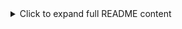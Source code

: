 <details>
<summary>Click to expand full README content</summary># Scalable Job Importer with Queue Processing & History Tracking

This project implements a scalable system to import job feeds from external APIs, process them using a Redis-based queue system (BullMQ), store them in MongoDB, and log the import history for tracking purposes. It includes a backend (Node.js + Express) and a frontend (Next.js) for administrative UI.

## Features

### Backend Features

#### Job API Integration:
- Parses XML job feeds into JSON.
- Imports jobs from multiple external APIs and handles insertion/updating into MongoDB.
- Scheduled hourly imports using a cron job.

#### Queue-Based Processing:
- Uses Redis and BullMQ for background processing.
- Workers process jobs with configurable concurrency.
- Handles failed jobs (e.g., invalid data or DB errors).

#### Import History Tracking:
- Logs import statistics such as `totalFetched`, `newJobs`, `updatedJobs`, `failedJobs`, etc.
- Tracks each API feed separately for clear monitoring.

### Frontend Features

#### Admin Dashboard:
- Displays job import logs for tracking.
- Provides insights into total jobs fetched, new/updated counts, and failure reasons.

#### Designed with Next.js:
- Fast, scalable, and optimized React-based framework.

## Technologies Used

**Backend:** Node.js, Express.js, BullMQ, Redis, Mongoose, MongoDB, Cron Jobs  
**Frontend:** Next.js (React Framework)  
**Queue Manager:** Redis (Using BullMQ)

## Project Structure

/client
    /components        # React components for Admin UI
    /pages             # Routes for the Admin Dashboard
    /utils             # Utility functions
/server
    /controllers       # API controllers
    /services          # Business logic services
    /workers           # Queue worker processes
    /models            # MongoDB schemas
    /routes            # HTTP API routes
    /config            # Application configuration
    /helpers           # Helper utilities (e.g., XML parsing)
/docs
README.md             # Project setup and usage

client
┣ 📂 components
┃ ┗ React components for Admin UI
┣ 📂 pages
┃ ┗ Routes for the Admin Dashboard
┣ 📂 utils
┃ ┗ Utility functions
📦 server
┣ 📂 controllers
┃ ┗ API controllers
┣ 📂 services
┃ ┗ Business logic services
┣ 📂 workers
┃ ┗ Queue worker processes
┣ 📂 models
┃ ┗ MongoDB schemas
┣ 📂 routes
┃ ┗ HTTP API routes
┣ 📂 config
┃ ┗ Application configuration
┣ 📂 helpers
┃ ┗ Helper utilities (e.g., XML parsing)
📦 docs
┣ architecture.md
┃ ┗ System design documentation
┗ README.md
┃ ┗ Project setup and usage

## Getting Started

### Prerequisites

- Install Node.js (>=16.x).
- Install Redis (Locally or via Redis Cloud).
- Install MongoDB (Locally or via MongoDB Atlas).

### Setup Instructions

**Step 1: Clone the Repository**
```bash
git clone <repository_url>
cd <repository_name>

Step 2: Configure Environment Variables

Backend Environment Variables (/server/.env):

PORT=5000
MONGO_URI=mongodb://localhost:27017/job_importer
REDIS_URI=redis://localhost:6379

Frontend Environment Variables (/client/.env):

NEXT_PUBLIC_API_URL=http://localhost:5000/api

Step 3: Install Dependencies

Backend (Server):

cd /server
npm install

Frontend (Client):

cd /client
npm install

Step 4: Start Redis Locally

redis-server

Step 5: Start MongoDB Locally

mongod

Step 6: Run Backend and Frontend Services

Run the Backend (Server):

cd /server
npm start
# OR use Nodemon for hot reload
npx nodemon index.js

Backend runs on: http://localhost:5000

Run the Frontend (Client):

cd /client
npm run dev

Frontend runs on: http://localhost:3000

Step 7: Test Backend and Frontend

Admin Dashboard: http://localhost:3000
Backend API: http://localhost:5000/api

Use Postman or curl to test API endpoints:

Import Jobs:


curl -X POST http://localhost:5000/api/import

Fetch Import Logs:


curl -X GET http://localhost:5000/api/logs

Key API Endpoints

POST /api/import

Manually triggers the job import process.

Response Example:

{
  "message": "Job imports completed",
  "logs": [
    {
      "url": "https://jobicy.com/?feed=job_feed",
      "timestamp": "2023-10-01T12:00:00.000Z",
      "totalFetched": 50,
      "totalImported": 45,
      "newJobs": 40,
      "updatedJobs": 5,
      "failedJobs": 5,
      "failureReasons": ["Validation error", "Duplicate key"]
    }
  ]
}

GET /api/logs

Fetches historical import logs.

Response Example:

{
  "logs": [
    {
      "url": "https://jobicy.com/?feed=job_feed",
      "timestamp": "2023-10-01T12:00:00.000Z",
      "totalFetched": 50,
      "totalImported": 45,
      "newJobs": 40,
      "updatedJobs": 5,
      "failedJobs": 5,
      "failureReasons": ["Validation error", "Duplicate key"]
    }
  ]
}

Known Issues and Debugging

Redis Connection Issues:

Ensure Redis is running locally.

Check REDIS_URI in .env.


MongoDB Connection Issues:

Ensure MongoDB is running or use Atlas.

Check MONGO_URI in .env.


Worker Error (requires connection):

Ensure BullMQ workers are connected:

const connection = new Redis(process.env.REDIS_URI || 'redis://localhost:6379');



Future Enhancements

Microservices Architecture

Real-time Updates (Socket.IO)

Retry Logic with Exponential Backoff

Production Deployment: Render, Vercel, AWS

Cloud-hosted MongoDB & Redis

